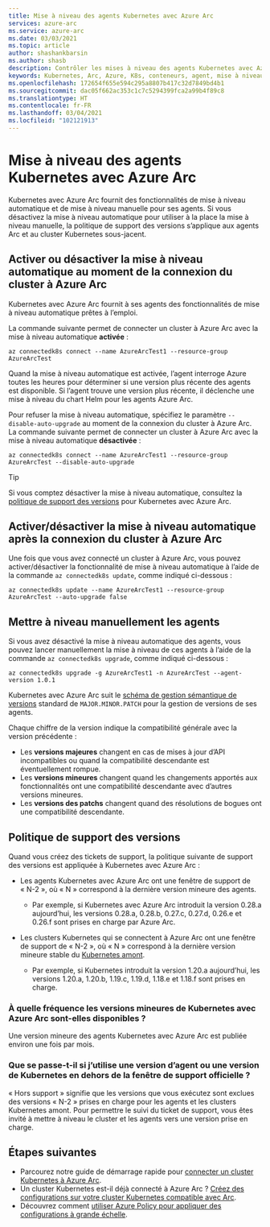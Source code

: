 ```yaml
---
title: Mise à niveau des agents Kubernetes avec Azure Arc
services: azure-arc
ms.service: azure-arc
ms.date: 03/03/2021
ms.topic: article
author: shashankbarsin
ms.author: shasb
description: Contrôler les mises à niveau des agents Kubernetes avec Azure Arc
keywords: Kubernetes, Arc, Azure, K8s, conteneurs, agent, mise à niveau
ms.openlocfilehash: 172654f655e594c295a8807b417c32d7849bd4b1
ms.sourcegitcommit: dac05f662ac353c1c7c5294399fca2a99b4f89c8
ms.translationtype: HT
ms.contentlocale: fr-FR
ms.lasthandoff: 03/04/2021
ms.locfileid: "102121913"
---
```

# <a name="upgrading-azure-arc-enabled-kubernetes-agents"></a>Mise à niveau des agents Kubernetes avec Azure Arc

Kubernetes avec Azure Arc fournit des fonctionnalités de mise à niveau automatique et de mise à niveau manuelle pour ses agents. Si vous désactivez la mise à niveau automatique pour utiliser à la place la mise à niveau manuelle, la politique de support des versions s’applique aux agents Arc et au cluster Kubernetes sous-jacent.

## <a name="toggle-auto-upgrade-on-or-off-when-connecting-cluster-to-azure-arc"></a>Activer ou désactiver la mise à niveau automatique au moment de la connexion du cluster à Azure Arc

Kubernetes avec Azure Arc fournit à ses agents des fonctionnalités de mise à niveau automatique prêtes à l’emploi.

La commande suivante permet de connecter un cluster à Azure Arc avec la mise à niveau automatique **activée** :

```console
az connectedk8s connect --name AzureArcTest1 --resource-group AzureArcTest
```

Quand la mise à niveau automatique est activée, l’agent interroge Azure toutes les heures pour déterminer si une version plus récente des agents est disponible. Si l’agent trouve une version plus récente, il déclenche une mise à niveau du chart Helm pour les agents Azure Arc.

Pour refuser la mise à niveau automatique, spécifiez le paramètre `--disable-auto-upgrade` au moment de la connexion du cluster à Azure Arc. La commande suivante permet de connecter un cluster à Azure Arc avec la mise à niveau automatique **désactivée** :

```console
az connectedk8s connect --name AzureArcTest1 --resource-group AzureArcTest --disable-auto-upgrade
```

> [!TIP]
> Si vous comptez désactiver la mise à niveau automatique, consultez la [politique de support des versions](#version-support-policy) pour Kubernetes avec Azure Arc.

## <a name="toggle-auto-upgrade-onoff-after-connecting-cluster-to-azure-arc"></a>Activer/désactiver la mise à niveau automatique après la connexion du cluster à Azure Arc

Une fois que vous avez connecté un cluster à Azure Arc, vous pouvez activer/désactiver la fonctionnalité de mise à niveau automatique à l’aide de la commande `az connectedk8s update`, comme indiqué ci-dessous :

```console
az connectedk8s update --name AzureArcTest1 --resource-group AzureArcTest --auto-upgrade false
```

## <a name="manually-upgrade-agents"></a>Mettre à niveau manuellement les agents

Si vous avez désactivé la mise à niveau automatique des agents, vous pouvez lancer manuellement la mise à niveau de ces agents à l’aide de la commande `az connectedk8s upgrade`, comme indiqué ci-dessous :

```console
az connectedk8s upgrade -g AzureArcTest1 -n AzureArcTest --agent-version 1.0.1
```

Kubernetes avec Azure Arc suit le [schéma de gestion sémantique de versions](https://semver.org/) standard de `MAJOR.MINOR.PATCH` pour la gestion de versions de ses agents. 

Chaque chiffre de la version indique la compatibilité générale avec la version précédente :

* Les **versions majeures** changent en cas de mises à jour d’API incompatibles ou quand la compatibilité descendante est éventuellement rompue.
* Les **versions mineures** changent quand les changements apportés aux fonctionnalités ont une compatibilité descendante avec d’autres versions mineures.
* Les **versions des patchs** changent quand des résolutions de bogues ont une compatibilité descendante.

## <a name="version-support-policy"></a>Politique de support des versions

Quand vous créez des tickets de support, la politique suivante de support des versions est appliquée à Kubernetes avec Azure Arc :

* Les agents Kubernetes avec Azure Arc ont une fenêtre de support de « N-2 », où « N » correspond à la dernière version mineure des agents. 
  * Par exemple, si Kubernetes avec Azure Arc introduit la version 0.28.a aujourd’hui, les versions 0.28.a, 0.28.b, 0.27.c, 0.27.d, 0.26.e et 0.26.f sont prises en charge par Azure Arc.

* Les clusters Kubernetes qui se connectent à Azure Arc ont une fenêtre de support de « N-2 », où « N » correspond à la dernière version mineure stable du [Kubernetes amont](https://github.com/kubernetes/kubernetes/releases). 
  * Par exemple, si Kubernetes introduit la version 1.20.a aujourd’hui, les versions 1.20.a, 1.20.b, 1.19.c, 1.19.d, 1.18.e et 1.18.f sont prises en charge.

### <a name="how-often-are-minor-version-releases-of-azure-arc-enabled-kubernetes-available"></a>À quelle fréquence les versions mineures de Kubernetes avec Azure Arc sont-elles disponibles ?

Une version mineure des agents Kubernetes avec Azure Arc est publiée environ une fois par mois.

### <a name="what-happens-if-im-using-an-agent-version-or-a-kubernetes-version-outside-the-official-support-window"></a>Que se passe-t-il si j’utilise une version d’agent ou une version de Kubernetes en dehors de la fenêtre de support officielle ?

« Hors support » signifie que les versions que vous exécutez sont exclues des versions « N-2 » prises en charge pour les agents et les clusters Kubernetes amont. Pour permettre le suivi du ticket de support, vous êtes invité à mettre à niveau le cluster et les agents vers une version prise en charge.

## <a name="next-steps"></a>Étapes suivantes

* Parcourez notre guide de démarrage rapide pour [connecter un cluster Kubernetes à Azure Arc](./connect-cluster.md).
* Un cluster Kubernetes est-il déjà connecté à Azure Arc ? [Créez des configurations sur votre cluster Kubernetes compatible avec Arc](./use-gitops-connected-cluster.md).
* Découvrez comment [utiliser Azure Policy pour appliquer des configurations à grande échelle](./use-azure-policy.md).